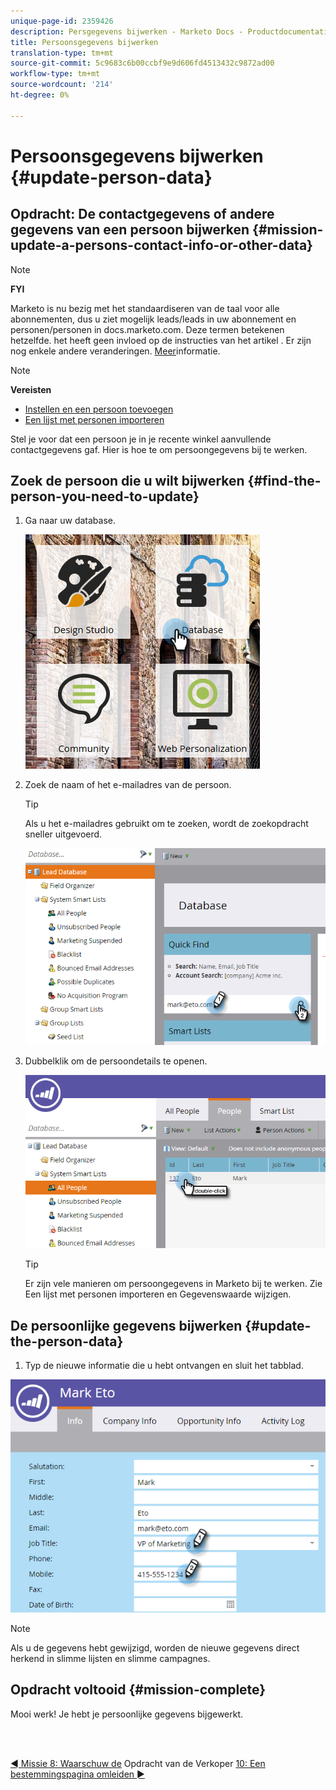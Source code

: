 ```yaml
---
unique-page-id: 2359426
description: Persgegevens bijwerken - Marketo Docs - Productdocumentatie
title: Persoonsgegevens bijwerken
translation-type: tm+mt
source-git-commit: 5c9683c6b00ccbf9e9d606fd4513432c9872ad00
workflow-type: tm+mt
source-wordcount: '214'
ht-degree: 0%

---
```



# Persoonsgegevens bijwerken {#update-person-data}

## Opdracht: De contactgegevens of andere gegevens van een persoon bijwerken {#mission-update-a-persons-contact-info-or-other-data}

>[!NOTE]
>
>**FYI**
>
>Marketo is nu bezig met het standaardiseren van de taal voor alle abonnementen, dus u ziet mogelijk leads/leads in uw abonnement en personen/personen in docs.marketo.com. Deze termen betekenen hetzelfde. het heeft geen invloed op de instructies van het artikel . Er zijn nog enkele andere veranderingen. [Meer](http://docs.marketo.com/display/DOCS/Updates+to+Marketo+Terminology)informatie.

>[!NOTE]
>
>**Vereisten**
>
>* [Instellen en een persoon toevoegen](get-set-up-and-add-a-person.md)
>* [Een lijst met personen importeren](import-a-list-of-people.md)

>



Stel je voor dat een persoon je in je recente winkel aanvullende contactgegevens gaf. Hier is hoe te om persoongegevens bij te werken.

## Zoek de persoon die u wilt bijwerken {#find-the-person-you-need-to-update}

1. Ga naar uw database.

   ![](assets/db-3.png)

1. Zoek de naam of het e-mailadres van de persoon.

   >[!TIP]
   >
   >Als u het e-mailadres gebruikt om te zoeken, wordt de zoekopdracht sneller uitgevoerd.

   ![](assets/two-rubiks.png)

1. Dubbelklik om de persoondetails te openen.

   ![](assets/three-rubiks.png)

   >[!TIP]
   >
   >Er zijn vele manieren om persoongegevens in Marketo bij te werken. Zie Een lijst met personen [](import-a-list-of-people.md) importeren en Gegevenswaarde [](../../product-docs/core-marketo-concepts/smart-campaigns/flow-actions/change-data-value.md)wijzigen.

## De persoonlijke gegevens bijwerken {#update-the-person-data}

1. Typ de nieuwe informatie die u hebt ontvangen en sluit het tabblad.

![](assets/four-rubiks.png)

>[!NOTE]
>
>Als u de gegevens hebt gewijzigd, worden de nieuwe gegevens direct herkend in slimme lijsten en slimme campagnes.

## Opdracht voltooid {#mission-complete}

Mooi werk! Je hebt je persoonlijke gegevens bijgewerkt.

<br> 

[◄ Missie 8: Waarschuw de](alert-the-sales-rep.md) Opdracht van de Verkoper [10: Een bestemmingspagina omleiden ►](redirect-a-landing-page.md)